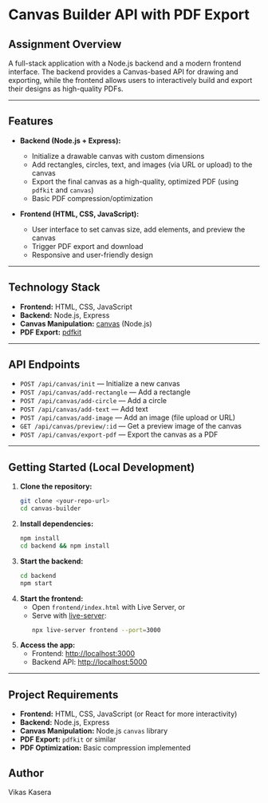 # Canvas Builder API with PDF Export

## Assignment Overview

A full-stack application with a Node.js backend and a modern frontend interface. The backend provides a Canvas-based API for drawing and exporting, while the frontend allows users to interactively build and export their designs as high-quality PDFs.

---

## Features

- **Backend (Node.js + Express):**
  - Initialize a drawable canvas with custom dimensions
  - Add rectangles, circles, text, and images (via URL or upload) to the canvas
  - Export the final canvas as a high-quality, optimized PDF (using `pdfkit` and `canvas`)
  - Basic PDF compression/optimization

- **Frontend (HTML, CSS, JavaScript):**
  - User interface to set canvas size, add elements, and preview the canvas
  - Trigger PDF export and download
  - Responsive and user-friendly design

---

## Technology Stack

- **Frontend:** HTML, CSS, JavaScript
- **Backend:** Node.js, Express
- **Canvas Manipulation:** [canvas](https://www.npmjs.com/package/canvas) (Node.js)
- **PDF Export:** [pdfkit](https://www.npmjs.com/package/pdfkit)

---

## API Endpoints

- `POST /api/canvas/init` — Initialize a new canvas
- `POST /api/canvas/add-rectangle` — Add a rectangle
- `POST /api/canvas/add-circle` — Add a circle
- `POST /api/canvas/add-text` — Add text
- `POST /api/canvas/add-image` — Add an image (file upload or URL)
- `GET /api/canvas/preview/:id` — Get a preview image of the canvas
- `POST /api/canvas/export-pdf` — Export the canvas as a PDF

---

## Getting Started (Local Development)

1. **Clone the repository:**
   ```sh
   git clone <your-repo-url>
   cd canvas-builder
   ```
2. **Install dependencies:**
   ```sh
   npm install
   cd backend && npm install
   ```
3. **Start the backend:**
   ```sh
   cd backend
   npm start
   ```
4. **Start the frontend:**
   - Open `frontend/index.html` with Live Server, or
   - Serve with [live-server](https://www.npmjs.com/package/live-server):
     ```sh
     npx live-server frontend --port=3000
     ```
5. **Access the app:**
   - Frontend: [http://localhost:3000](http://localhost:3000)
   - Backend API: [http://localhost:5000](http://localhost:5000)

---


## Project Requirements

- **Frontend:** HTML, CSS, JavaScript (or React for more interactivity)
- **Backend:** Node.js, Express
- **Canvas Manipulation:** Node.js `canvas` library
- **PDF Export:** `pdfkit` or similar
- **PDF Optimization:** Basic compression implemented



## Author
Vikas Kasera

